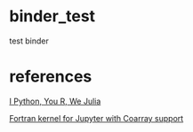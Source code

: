 # binder_test
test binder 

# references

[I Python, You R, We Julia](https://blog.jupyter.org/i-python-you-r-we-julia-baf064ca1fb6)

[Fortran kernel for Jupyter with Coarray support](https://github.com/sourceryinstitute/jupyter-CAF-kernel) 


